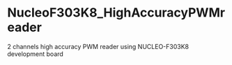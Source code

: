 # NucleoF303K8_HighAccuracyPWMreader
2 channels high accuracy PWM reader using NUCLEO-F303K8 development board
